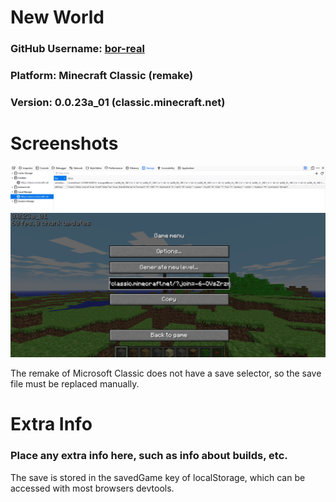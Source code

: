 # New World

### GitHub Username: [bor-real](https://github.com/bor-real)
### Platform: Minecraft Classic (remake)
### Version: 0.0.23a_01 (classic.minecraft.net)

# Screenshots

![Storage Tab of Firefox DevTools](Screenshots/Image1.png)
![In-game](Screenshots/Image2.png)

The remake of Microsoft Classic does not have a save selector, so the save file must be replaced manually.

# Extra Info

### Place any extra info here, such as info about builds, etc.

The save is stored in the savedGame key of localStorage, which can be accessed with most browsers devtools.
